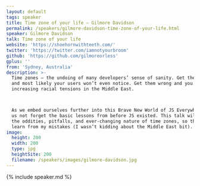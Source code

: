 ```yaml
---
layout: default
tags: speaker
title: Time zone of your life – Gilmore Davidson
permalink: /speakers/gilmore-davidson-time-zone-of-your-life.html
speaker: Gilmore Davidson
talk: Time zone of your life
website: 'https://shoehornwithteeth.com/'
twitter: 'https://twitter.com/iamnotyourbroom'
github: 'https://github.com/gilmoreorless'
gplus: ''
from: 'Sydney, Australia'
description: >-
  Time zones – the undoing of many developers’ sense of sanity. Get them right
  and most likely your users won’t even notice. Get them wrong and you can end up
  increasing racial tensions in the Middle East.



  As we embed ourselves further into this Brave New World of JS Everywhere, let
  us not forget the basic lessons from before JS existed. This talk will explain
  the oddities, pitfalls, and ever-changing nature of time zones, so that you may
  learn from my mistakes (I wasn’t kidding about the Middle East bit).
image:
  height: 200
  width: 200
  type: jpg
  heightSite: 200
  filename: /speakers/images/gilmore-davidson.jpg
---
```


{% include speaker.md %}
